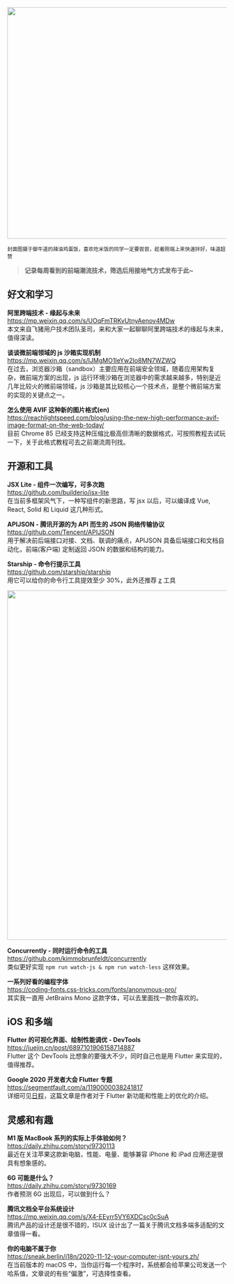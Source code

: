 <img src="https://gw.alipayobjects.com/zos/k/ts/oQnpOo.jpg" width=530/>  

<small>封面图摄于御牛道的辣油鸡蛋饭，喜欢吃米饭的同学一定要尝尝，趁着刚端上来快速拌好，味道超赞</small>  

> **记录每周看到的前端潮流技术，筛选后用接地气方式发布于此~**  

## 好文和学习

**阿里跨端技术 - 缘起与未来**  
<https://mp.weixin.qq.com/s/UOqFmTRKvUtnyAenov4MDw>  
本文来自飞猪用户技术团队圣司，来和大家一起聊聊阿里跨端技术的缘起与未来，值得深读。

**谈谈微前端领域的 js 沙箱实现机制**  
<https://mp.weixin.qq.com/s/IJMgMO1IeYw2Io8MN7WZWQ>  
在过去，浏览器沙箱（sandbox）主要应用在前端安全领域，随着应用架构复杂，微前端方案的出现，js 运行环境沙箱在浏览器中的需求越来越多，特别是近几年比较火的微前端领域，js 沙箱是其比较核心一个技术点，是整个微前端方案的实现的关键点之一。

**怎么使用 AVIF 这种新的图片格式(en)**  
<https://reachlightspeed.com/blog/using-the-new-high-performance-avif-image-format-on-the-web-today/>  
目前 Chrome 85 已经支持这种压缩比极高但清晰的数据格式，可按照教程去试玩一下，关于此格式教程可去之前潮流周刊找。

## 开源和工具

**JSX Lite - 组件一次编写，可多次跑**  
<https://github.com/builderio/jsx-lite>  
在当前多框架风气下，一种写组件的新思路，写 jsx 以后，可以编译成 Vue, React, Solid 和 Liquid 这几种形式。

**APIJSON - 腾讯开源的为 API 而生的 JSON 网络传输协议**  
<https://github.com/Tencent/APIJSON>  
用于解决前后端接口对接、文档、联调的痛点，APIJSON 具备后端接口和文档自动化，前端(客户端) 定制返回 JSON 的数据和结构的能力。

**Starship - 命令行提示工具**  
<https://github.com/starship/starship>  
用它可以给你的命令行工具提效至少 30%，此外还推荐 [z](https://github.com/ohmyzsh/ohmyzsh/tree/master/plugins/z) 工具  

<img src="https://gw.alipayobjects.com/zos/k/fp/qH99g0.gif" width="800" />  

**Concurrently - 同时运行命令的工具**  
<https://github.com/kimmobrunfeldt/concurrently>  
类似更好实现 `npm run watch-js & npm run watch-less` 这样效果。

**一系列好看的编程字体**  
<https://coding-fonts.css-tricks.com/fonts/anonymous-pro/>  
其实我一直用 JetBrains Mono 这款字体，可以去里面找一款你喜欢的。

## iOS 和多端

**Flutter 的可视化界面、绘制性能调优 - DevTools**  
<https://juejin.cn/post/6897101906158714887>  
Flutter 这个 DevTools 比想象的要强大不少，同时自己也是用 Flutter 来实现的，值得推荐。

**Google 2020 开发者大会 Flutter 专题**  
<https://segmentfault.com/a/1190000038241817>  
详细可见[日程](https://developersummit.googlecnapps.cn/agenda/view/day-3/)，这篇文章是作者对于 Flutter 新功能和性能上的优化的介绍。

## 灵感和有趣

**M1 版 MacBook 系列的实际上手体验如何？**  
<https://daily.zhihu.com/story/9730113>  
最近在关注苹果这款新电脑，性能、电量、能够兼容 iPhone 和 iPad 应用还是很具有想象感的。

**6G 可能是什么？**  
<https://daily.zhihu.com/story/9730169>  
作者预测 6G 出现后，可以做到什么？

**腾讯文档全平台系统设计**  
<https://mp.weixin.qq.com/s/X4-EEyrr5VY6XDCsc0cSuA>  
腾讯产品的设计还是很不错的，ISUX 设计出了一篇关于腾讯文档多端多适配的文章值得一看。

**你的电脑不属于你**  
<https://sneak.berlin/i18n/2020-11-12-your-computer-isnt-yours.zh/>  
在当前版本的 macOS 中，当你运行每一个程序时，系统都会给苹果公司发送一个哈系值，文章说的有些“偏激”，可选择性查看。
